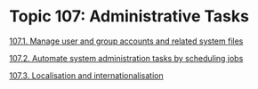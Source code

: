 # Topic 107: Administrative Tasks

[107.1. Manage user and group accounts and related system files](1071_manage_user_and_group_accounts_and_related_system_files.md)

[107.2. Automate system administration tasks by scheduling jobs](1072_automate_system_administration_tasks_by_scheduling_jobs.md)

[107.3. Localisation and internationalisation](1073_localisation_and_internationalisation.md)
